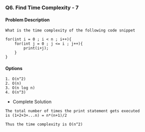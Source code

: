 ### Q6. Find Time Complexity - 7
#### Problem Description
```text
What is the time complexity of the following code snippet

for(int i = 0 ; i < n ; i++){
    for(int j = 0 ; j <= i ; j++){
        print(i+j);
    }
}
```
#### Options
```text
1. O(n^2)
2. O(n)
3. O(n log n)
4. O(n^3)
```

* Complete Solution
```text
The total number of times the print statement gets executed 
is (1+2+3+...n) = n*(n+1)/2

Thus the time complexity is O(n^2)
```

